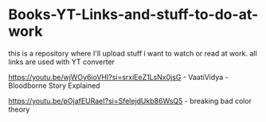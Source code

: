 # Books-YT-Links-and-stuff-to-do-at-work
this is a repository where I'll upload stuff i want to watch or read at work. all links are used with YT converter


https://youtu.be/wjWOy6ioVHI?si=srxiEeZ1LsNx0jsG - VaatiVidya - Bloodborne Story Explained


https://youtu.be/pOjafEURaeI?si=SfelejdUkb86WsQ5 - breaking bad color theory

